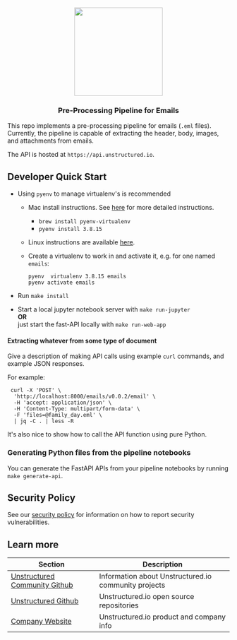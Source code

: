 <h3 align="center">
  <img src="img/unstructured_logo.png" height="200">
</h3>

<h3 align="center">
  <p>Pre-Processing Pipeline for Emails</p>
</h3>


This repo implements a pre-processing pipeline for emails (`.eml` files). Currently, the pipeline is capable of extracting the header, body, images, and attachments from emails.

The API is hosted at `https://api.unstructured.io`.


## Developer Quick Start

* Using `pyenv` to manage virtualenv's is recommended
	* Mac install instructions. See [here](https://github.com/Unstructured-IO/community#mac--homebrew) for more detailed instructions.
		* `brew install pyenv-virtualenv`
	  * `pyenv install 3.8.15`
  * Linux instructions are available [here](https://github.com/Unstructured-IO/community#linux).

  * Create a virtualenv to work in and activate it, e.g. for one named `emails`:

	`pyenv  virtualenv 3.8.15 emails` <br />
	`pyenv activate emails`

* Run `make install`
* Start a local jupyter notebook server with `make run-jupyter` <br />
	**OR** <br />
	just start the fast-API locally with `make run-web-app`

#### Extracting whatever from some type of document

Give a description of making API calls using example `curl` commands, and example JSON responses.

For example:
```
 curl -X 'POST' \
  'http://localhost:8000/emails/v0.0.2/email' \
  -H 'accept: application/json' \
  -H 'Content-Type: multipart/form-data' \
  -F 'files=@family_day.eml' \
  | jq -C . | less -R
```

It's also nice to show how to call the API function using pure Python.

### Generating Python files from the pipeline notebooks

You can generate the FastAPI APIs from your pipeline notebooks by running `make generate-api`.

## Security Policy

See our [security policy](https://github.com/Unstructured-IO/pipeline-emails/security/policy) for
information on how to report security vulnerabilities.

## Learn more

| Section | Description |
|-|-|
| [Unstructured Community Github](https://github.com/Unstructured-IO/community) | Information about Unstructured.io community projects  |
| [Unstructured Github](https://github.com/Unstructured-IO) | Unstructured.io open source repositories |
| [Company Website](https://unstructured.io) | Unstructured.io product and company info |
